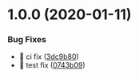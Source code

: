 # 1.0.0 (2020-01-11)


### Bug Fixes

* 🐛 ci fix ([3dc9b80](https://github.com/shhdharmen/bootstrap-theme-kit/commit/3dc9b805278c79ce72cef13fb7778f8f38c95581))
* 🐛 test fix ([0743b09](https://github.com/shhdharmen/bootstrap-theme-kit/commit/0743b0921a9490daae55c4a29258158b952649d6))
